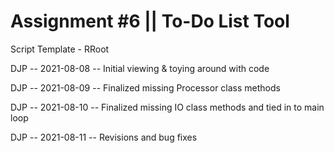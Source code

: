 # Assignment #6 || To-Do List Tool

Script Template - RRoot

DJP -- 2021-08-08 -- Initial viewing & toying around with code

DJP -- 2021-08-09 -- Finalized missing Processor class methods

DJP -- 2021-08-10 -- Finalized missing IO class methods and tied in to main loop

DJP -- 2021-08-11 -- Revisions and bug fixes
